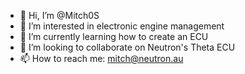 - 👋 Hi, I’m @Mitch0S
- 👀 I’m interested in electronic engine management
- 🌱 I’m currently learning how to create an ECU 
- 💞️ I’m looking to collaborate on Neutron's Theta ECU
- 📫 How to reach me: mitch@neutron.au

<!---
Mitch0S/Mitch0S is a ✨ special ✨ repository because its `README.md` (this file) appears on your GitHub profile.
You can click the Preview link to take a look at your changes.
--->
